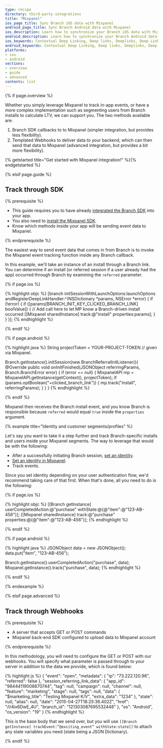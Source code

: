 ```yaml
---
type: recipe
directory: third-party-integrations
title: "Mixpanel"
ios_page_title: Sync Branch iOS data with Mixpanel
android_page_title: Sync Branch Android data with Mixpanel
ios_description: Learn how to synchronize your Branch iOS data with Mixpanel, for example to track in-app events, segment users from Branch installs and calculate LTV.
android_description: Learn how to synchronize your Branch Android data with Mixpanel, for example to track in-app events, segment users from Branch installs and calculate LTV.
ios_keywords: Contextual Deep Linking, Deep links, Deeplinks, Deep Linking, Deeplinking, Deferred Deep Linking, Deferred Deeplinking, Google App Indexing, Google App Invites, Apple Universal Links, Apple Spotlight Search, Facebook App Links, AppLinks, Deepviews, Deep views, Mixpanel, user segmentation, life time value, LTV
android_keywords: Contextual Deep Linking, Deep links, Deeplinks, Deep Linking, Deeplinking, Deferred Deep Linking, Deferred Deeplinking, Google App Indexing, Google App Invites, Apple Universal Links, Apple Spotlight Search, Facebook App Links, AppLinks, Deepviews, Deep views, Mixpanel, user segmentation, life time value, LTV
platforms:
- ios
- android
sections:
- overview
- guide
- advanced
contents: list
---
```


{% if page.overview %}

Whether you simply leverage Mixpanel to track in-app events, or have a more complex implementation such as segmenting users from Branch installs to calculate LTV, we can support you. The two methods available are:

1. Branch SDK callbacks to to Mixpanel (simpler integration, but provides less flexibility).
1. Templated Webhooks to deliver data to your backend, which can then send that data to Mixpanel (advanced integration, but provides a bit more flexibility).

{% getstarted title="Get started with Mixpanel integration!" %}{% endgetstarted %}

{% elsif page.guide %}

## Track through SDK

{% prerequisite %}

- This guide requires you to have already [integrated the Branch SDK]({{base.url}}/getting-started/sdk-integration-guide) into your app.
- You also need to [install the Mixpanel SDK](https://mixpanel.com/help/reference/).
- Know which methods inside your app will be sending event data to Mixpanel.

{% endprerequisite %}

The easiest way to send event data that comes in from Branch is to invoke the Mixpanel event tracking function inside any Branch callback.

In this example, we'll take an instance of an install through a Branch link. You can determine if an install (or referred session if a user already had the app) occurred through Branch by examining the `referred` parameter.

{% if page.ios %}

{% highlight objc %}
[branch initSessionWithLaunchOptions:launchOptions andRegisterDeepLinkHandler:^(NSDictionary *params, NSError *error) {
    if (!error) {
        if ([params[BRANCH_INIT_KEY_CLICKED_BRANCH_LINK] boolValue]) {
           // Add call here to let MP know a Branch-driven install occurred
           [[Mixpanel sharedInstance] track:@"install" properties:params];
        }
    }
}];
{% endhighlight %}

{% endif %}

{% if page.android %}

{% highlight java %}
String projectToken = YOUR-PROJECT-TOKEN // given via Mixpanel.

Branch.getInstance().initSession(new BranchReferralInitListener(){
    @Override
    public void onInitFinished(JSONObject referringParams, Branch.BranchError error) {
        if (error == null) {
            MixpanelAPI mp = MixpanelAPI.getInstance(getContext(), projectToken);
            if (params.optBoolean("+clicked_branch_link")) {
                mp.track("install", referringParams);
            }
        }
    }
{% endhighlight %}

{% endif %}

Mixpanel then receives the Branch install event, and you know Branch is responsible because `referred` would equal `true` inside the `properties` argument.

{% example title="Identity and customer segments/profiles" %}

Let's say you want to take it a step further and track Branch-specific installs and users inside your Mixpanel segments. The way to leverage that would be with the following:

- After a successfully initiating Branch session, [set an identity]({{base.url}}/getting-started/setting-identities).
- [Set an identity in Mixpanel](http://mixpanel.github.io/mixpanel-android/com/mixpanel/android/mpmetrics/MixpanelAPI.html#identify-java.lang.String-).
- Track events.

Since you set identity depending on your user authentication flow, we'd recommend taking care of that first. When that's done, all you need to do is the following:

{% if page.ios %}

{% highlight objc %}
[[Branch getInstance] userCompletedAction:@"purchase" withState:@{@"item":@"123-AB-456"}];
[[Mixpanel sharedInstance] track:@"purchase" properties:@{@"item":@"123-AB-456"}];
{% endhighlight %}

{% endif %}

{% if page.android %}

{% highlight java %}
JSONObject data = new JSONObject();
data.put("item", "123-AB-456");

Branch.getInstance().userCompletedAction("purchase", data);
Mixpanel.getInstance().track("purchase", data);
{% endhighlight %}

{% endif %}

{% endexample %}

{% elsif page.advanced %}

## Track through Webhooks

{% prerequisite %}

- A server that accepts GET or POST commands
- Mixpanel back-end SDK configured to upload data to Mixpanel account

{% endprerequisite %}

In this methodology, you will need to configure the GET or POST with our webhooks. You will specify what parameter is passed through to your server in addition to the data we provide, which is found below: 

{% highlight js %}
{
   "event": "open",
   "metadata": {
      "ip": "73.222.120.96",
      "referred": false
   },
   "session_referring_link_data": {
      "app_id": "98444119008870744",
      "tag": null,
      "campaign": null,
      "channel": null,
      "feature": "marketing",
      "stage": null,
      "tags": null,
   "data": {
      "$marketing_title": "Testing Mixpanel K/V",
      "extra_data": "1234"
   },
      "state": null,
      "alias": null,
      "date": "2015-04-27T18:25:36.402Z",
      "href": "/l/4ix6DwE_4U",
      "branch_id": "121303087695532448"
   },
   "os": "Android",
   "os_version": "19"
}
{% endhighlight %}

This is the base body that we send over, but you will use `[[Branch getInstance] trackEvent:”@exciting_event” withState:state]]` to attach any state variables you need (state being a JSON Dictionary).

{% endif %}
